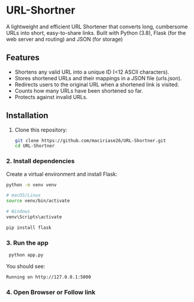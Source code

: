 # URL-Shortner

A lightweight and efficient URL Shortener that converts long, cumbersome URLs into short, easy-to-share links. Built with Python (3.8), Flask (for the web server and routing) and JSON (for storage)

##  Features
- Shortens any valid URL into a unique ID (<12 ASCII characters).
- Stores shortened URLs and their mappings in a JSON file (urls.json).
- Redirects users to the original URL when a shortened link is visited.
- Counts how many URLs have been shortened so far.
- Protects against invalid URLs.


##  Installation

1. Clone this repository:  
   ```bash
   git clone https://github.com/maciriase26/URL-Shortner.git
   cd URL-Shortner
### 2. Install dependencies
Create a virtual environment and install Flask:

   ```bash
   python -m venv venv
   
   # macOS/Linux
   source venv/bin/activate
   
   # Windows
   venv\Scripts\activate
   
   pip install flask
```
### 3. Run the app
  ```bash
   python app.py
```
   You should see:
   ```bash
Running on http://127.0.0.1:5000
```
### 4. Open Browser or Follow link

